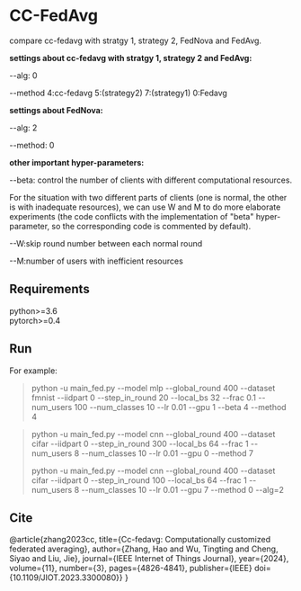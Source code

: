 # CC-FedAvg

compare cc-fedavg with stratgy 1, strategy 2, FedNova and FedAvg.

**settings about cc-fedavg with stratgy 1, strategy 2 and FedAvg:**

--alg:
0

--method 
4:cc-fedavg
5:(strategy2) 
7:(strategy1)
0:Fedavg

**settings about FedNova:**

--alg:
2

--method:
0

**other important hyper-parameters:**

--beta: control the number of clients with different computational resources.

For the situation with two different parts of clients (one is normal, the other is with inadequate resources),
we can use W and M to do more elaborate experiments (the code conflicts with the implementation of "beta" hyper-parameter, so the corresponding code is commented by default).

--W:skip round number between each normal round

--M:number of users with inefficient resources


## Requirements
python>=3.6  
pytorch>=0.4

## Run


For example:
> python -u  main_fed.py --model mlp --global_round 400 --dataset fmnist --iidpart 0 --step_in_round 20 --local_bs 32 --frac 0.1 --num_users 100 --num_classes 10 --lr 0.01 --gpu 1 --beta 4 --method 4

> python -u  main_fed.py --model cnn --global_round 400 --dataset cifar --iidpart 0 --step_in_round 300 --local_bs 64 --frac 1 --num_users 8 --num_classes 10 --lr 0.01 --gpu 0 --method 7
>
>python -u  main_fed.py --model cnn --global_round 400 --dataset cifar --iidpart 0 --step_in_round 100 --local_bs 64 --frac 1 --num_users 8 --num_classes 10 --lr 0.01 --gpu 7 --method 0 --alg=2
>

## Cite

@article{zhang2023cc,
  title={Cc-fedavg: Computationally customized federated averaging},
  author={Zhang, Hao and Wu, Tingting and Cheng, Siyao and Liu, Jie},
  journal={IEEE Internet of Things Journal},
  year={2024},
  volume={11},
  number={3},
  pages={4826-4841},
  publisher={IEEE}
  doi={10.1109/JIOT.2023.3300080}}
}
